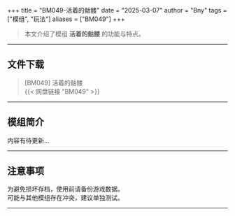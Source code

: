 +++
title = "BM049-活着的骷髅"
date = "2025-03-07"
author = "Bny"
tags = ["模组", "玩法"]
aliases = ["BM049"]
+++

> 本文介绍了模组 **活着的骷髅** 的功能与特点。

---

## 文件下载

> [BM049] 活着的骷髅  
{{< 网盘链接 "BM049" >}}  

---

## 模组简介

>  
内容有待更新...  

---

## 注意事项

>  
为避免损坏存档，使用前请备份游戏数据。  
可能与其他模组存在冲突，建议单独测试。  

---

